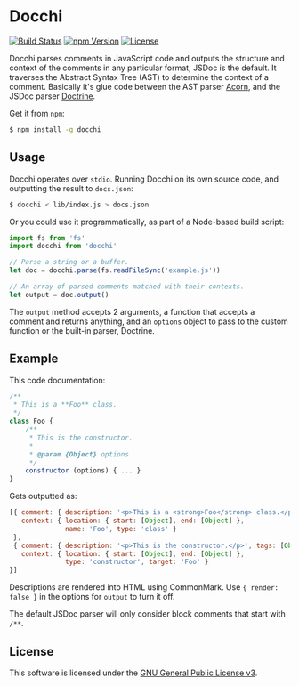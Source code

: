 # Docchi

[![Build Status](https://img.shields.io/travis/0x8890/docchi/master.svg?style=flat-square)](https://travis-ci.org/0x8890/docchi)
[![npm Version](https://img.shields.io/npm/v/docchi.svg?style=flat-square)](https://www.npmjs.com/package/docchi)
[![License](https://img.shields.io/npm/l/docchi.svg?style=flat-square)](https://raw.githubusercontent.com/0x8890/docchi/master/LICENSE)

Docchi parses comments in JavaScript code and outputs the structure and context of the comments in any particular format, JSDoc is the default. It traverses the Abstract Syntax Tree (AST) to determine the context of a comment. Basically it's glue code between the AST parser [Acorn](https://github.com/marijnh/acorn), and the JSDoc parser [Doctrine](https://github.com/Constellation/doctrine).

Get it from `npm`:

```sh
$ npm install -g docchi
```


## Usage

Docchi operates over `stdio`. Running Docchi on its own source code, and outputting the result to `docs.json`:

```sh
$ docchi < lib/index.js > docs.json
```

Or you could use it programmatically, as part of a Node-based build script:

```js
import fs from 'fs'
import docchi from 'docchi'

// Parse a string or a buffer.
let doc = docchi.parse(fs.readFileSync('example.js'))

// An array of parsed comments matched with their contexts.
let output = doc.output()
```

The `output` method accepts 2 arguments, a function that accepts a comment and returns anything, and an `options` object to pass to the custom function or the built-in parser, Doctrine.


## Example

This code documentation:

```js
/**
 * This is a **Foo** class.
 */
class Foo {
    /**
     * This is the constructor.
     *
     * @param {Object} options
     */
    constructor (options) { ... }
}
```

Gets outputted as:

```js
[{ comment: { description: '<p>This is a <strong>Foo</strong> class.</p>', tags: [] },
   context: { location: { start: [Object], end: [Object] },
              name: 'Foo', type: 'class' }
 },
 { comment: { description: '<p>This is the constructor.</p>', tags: [Object] },
   context: { location: { start: [Object], end: [Object] },
              type: 'constructor', target: 'Foo' }
}]
```

Descriptions are rendered into HTML using CommonMark. Use `{ render: false }` in the options for `output` to turn it off.

The default JSDoc parser will only consider block comments that start with `/**`.


## License

This software is licensed under the [GNU General Public License v3](https://github.com/0x8890/docchi/blob/master/LICENSE).
